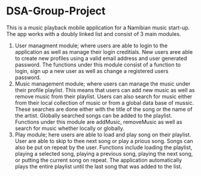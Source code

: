 # DSA-Group-Project
This is a music playback mobile application for a Namibian music start-up.
The app works with a doubly linked list and consist of 3 main modules.
1) User managment module; where users are able to login to the application as well as manage their login creditials. New users aree able to create new profiles using a valid email address and user generated password. The functions under this module consist of a function to login, sign up a new user as well as change a registered users password.
2) Music management module; where users can manage the music under their profile playlist. This means that users can add new music as well as remove music from their playlist. Users can also search for music either from their local collection of music or from a global data base of mussic. These searches are done either with the title of the song or the name of the artist. Globally searched songs can be added to the playlist. Functions under this module are addMusic, removeMusic as well as search for music whether locally or globally.
3) Play module; here users are able to load and play song on their playlist. User are able to skip to thee next song or play a prious song. Songs can also be put on repeat by the user. Functions include loading the playlist, playing a selected song, playing a previous song, playing the next song, or putting the current song on repeat.
The application automatically plays the entire playlist until the last song that was added to the list.
